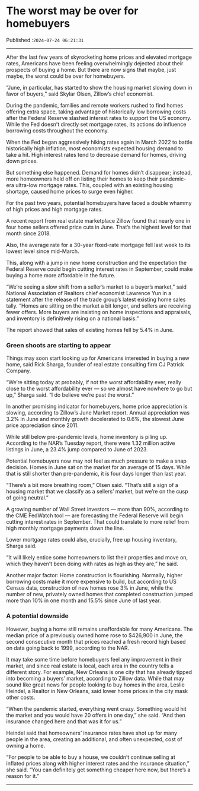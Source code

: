# The worst may be over for homebuyers

Published :`2024-07-24 06:21:31`

---

After the last few years of skyrocketing home prices and elevated mortgage rates, Americans have been feeling overwhelmingly dejected about their prospects of buying a home. But there are now signs that maybe, just maybe, the worst could be over for homebuyers.

“June, in particular, has started to show the housing market slowing down in favor of buyers,” said Skylar Olsen, Zillow’s chief economist.

During the pandemic, families and remote workers rushed to find homes offering extra space, taking advantage of historically low borrowing costs after the Federal Reserve slashed interest rates to support the US economy. While the Fed doesn’t directly set mortgage rates, its actions do influence borrowing costs throughout the economy.

When the Fed began aggressively hiking rates again in March 2022 to battle historically high inflation, most economists expected housing demand to take a hit. High interest rates tend to decrease demand for homes, driving down prices.

But something else happened. Demand for homes didn’t disappear; instead, more homeowners held off on listing their homes to keep their pandemic-era ultra-low mortgage rates. This, coupled with an existing housing shortage, caused home prices to surge even higher.

For the past two years, potential homebuyers have faced a double whammy of high prices and high mortgage rates.

A recent report from real estate marketplace Zillow found that nearly one in four home sellers offered price cuts in June. That’s the highest level for that month since 2018.

Also, the average rate for a 30-year fixed-rate mortgage fell last week to its lowest level since mid-March.

This, along with a jump in new home construction and the expectation the Federal Reserve could begin cutting interest rates in September, could make buying a home more affordable in the future.

“We’re seeing a slow shift from a seller’s market to a buyer’s market,” said National Association of Realtors chief economist Lawrence Yun in a statement after the release of the trade group’s latest existing home sales tally. “Homes are sitting on the market a bit longer, and sellers are receiving fewer offers. More buyers are insisting on home inspections and appraisals, and inventory is definitively rising on a national basis.”

The report showed that sales of existing homes fell by 5.4% in June.

### Green shoots are starting to appear

Things may soon start looking up for Americans interested in buying a new home, said Rick Sharga, founder of real estate consulting firm CJ Patrick Company.

“We’re sitting today at probably, if not the worst affordability ever, really close to the worst affordability ever — so we almost have nowhere to go but up,” Sharga said. “I do believe we’re past the worst.”

In another promising indicator for homebuyers, home price appreciation is slowing, according to Zillow’s June Market report. Annual appreciation was 3.2% in June and monthly growth decelerated to 0.6%, the slowest June price appreciation since 2011.

While still below pre-pandemic levels, home inventory is piling up. According to the NAR’s Tuesday report, there were 1.32 million active listings in June, a 23.4% jump compared to June of 2023.

Potential homebuyers now may not feel as much pressure to make a snap decision. Homes in June sat on the market for an average of 15 days. While that is still shorter than pre-pandemic, it is four days longer than last year.

“There’s a bit more breathing room,” Olsen said. “That’s still a sign of a housing market that we classify as a sellers’ market, but we’re on the cusp of going neutral.”

A growing number of Wall Street investors — more than 90%, according to the CME FedWatch tool — are forecasting the Federal Reserve will begin cutting interest rates in September. That could translate to more relief from high monthly mortgage payments down the line.

Lower mortgage rates could also, crucially, free up housing inventory, Sharga said.

“It will likely entice some homeowners to list their properties and move on, which they haven’t been doing with rates as high as they are,” he said.

Another major factor: Home construction is flourishing. Normally, higher borrowing costs make it more expensive to build, but according to US Census data, construction of new homes rose 3% in June, while the number of new, privately owned homes that completed construction jumped more than 10% in one month and 15.5% since June of last year.

### A potential downside

However, buying a home still remains unaffordable for many Americans. The median price of a previously owned home rose to $426,900 in June, the second consecutive month that prices reached a fresh record high based on data going back to 1999, according to the NAR.

It may take some time before homebuyers feel any improvement in their market, and since real estate is local, each area in the country tells a different story. For example, New Orleans is one city that has already tipped into becoming a buyers’ market, according to Zillow data. While that may sound like great news for people looking to buy homes in the area, Leslie Heindel, a Realtor in New Orleans, said lower home prices in the city mask other costs.

“When the pandemic started, everything went crazy. Something would hit the market and you would have 20 offers in one day,” she said. “And then insurance changed here and that was it for us.”

Heindel said that homeowners’ insurance rates have shot up for many people in the area, creating an additional, and often unexpected, cost of owning a home.

“For people to be able to buy a house, we couldn’t continue selling at inflated prices along with higher interest rates and the insurance situation,” she said. “You can definitely get something cheaper here now, but there’s a reason for it.”

---


